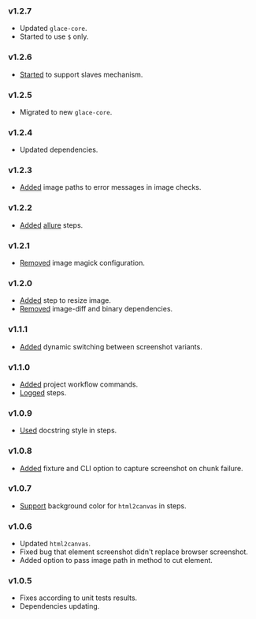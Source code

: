 ### v1.2.7

- Updated `glace-core`.
- Started to use `$` only.

### v1.2.6

- [Started](https://github.com/glacejs/glace-image/commit/07bc08f5b42ea68eda87b141c734f7d8b2d1499a) to support slaves mechanism.

### v1.2.5

- Migrated to new `glace-core`.

### v1.2.4

- Updated dependencies.

### v1.2.3

- [Added](https://github.com/glacejs/glace-image/commit/000ee0702c799ef5cd45578728d5fd89b3ff030b) image paths to error messages in image checks.

### v1.2.2

- [Added](https://github.com/glacejs/glace-image/commit/2fb8b1821466b82e855449bce6e060af7c8f2799) [allure](https://docs.qameta.io/allure/) steps.

### v1.2.1

- [Removed](https://github.com/glacejs/glace-image/commit/c24206ae350afcc1f7354ea370e3fda3a9ba7d5c) image magick configuration.

### v1.2.0

- [Added](https://github.com/glacejs/glace-image/commit/794d89e43a524528794ea736a472b9ec286339f2) step to resize image.
- [Removed](https://github.com/glacejs/glace-image/commit/a78870f63116a2170314fd000773483586a8d6fe) image-diff and binary dependencies.

### v1.1.1

- [Added](https://github.com/glacejs/glace-image/commit/27ae8bd2d0abc63c65e1eafc47d0bd910f6a6bbd) dynamic switching between screenshot variants.

### v1.1.0

- [Added](https://github.com/glacejs/glace-image/commit/6e1b864d6a7e3d352ca54f5f91974fe142bfa0dc) project workflow commands.
- [Logged](https://github.com/glacejs/glace-image/commit/81376b3d9a70a61d67e8261ebe0453ffb88bb3c4) steps.

### v1.0.9

- [Used](https://github.com/glacejs/glace-image/commit/38703d0db741c1dc028ca8b2bf0a5f3709e47b0c) docstring style in steps.

### v1.0.8

- [Added](https://github.com/glacejs/glace-image/commit/1f3f5a7f89c56cb470d65f1225d8bbedb4603724) fixture and CLI option to capture screenshot on chunk failure.

### v1.0.7

- [Support](https://github.com/glacejs/glace-image/commit/6dd87afbdcd6a0dd85ea8dbbb4066daa20067237) background color for `html2canvas` in steps.

### v1.0.6

- Updated `html2canvas`.
- Fixed bug that element screenshot didn't replace browser screenshot.
- Added option to pass image path in method to cut element.

### v1.0.5

- Fixes according to unit tests results.
- Dependencies updating.
